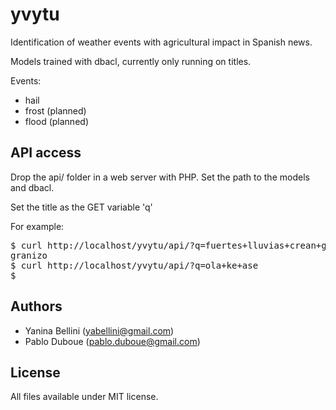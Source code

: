 yvytu
=====

Identification of weather events with agricultural impact in Spanish
news.

Models trained with dbacl, currently only running on titles.

Events:

* hail
* frost (planned)
* flood (planned)

API access
----------

Drop the api/ folder in a web server with PHP. Set the path to the
models and dbacl.

Set the title as the GET variable 'q'

For example:

<pre>
$ curl http://localhost/yvytu/api/?q=fuertes+lluvias+crean+grandes+problemas+con+el+granizo
granizo
$ curl http://localhost/yvytu/api/?q=ola+ke+ase
$ 
</pre>

Authors
-------

* Yanina Bellini (yabellini@gmail.com)
* Pablo Duboue (pablo.duboue@gmail.com)

License
-------

All files available under MIT license.
